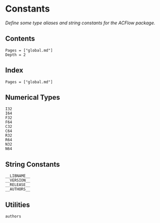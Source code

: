 # Constants

*Define some type aliases and string constants for the ACFlow package.*

## Contents

```@contents
Pages = ["global.md"]
Depth = 2
```

## Index

```@index
Pages = ["global.md"]
```

## Numerical Types

```@docs
I32
I64
F32
F64
C32
C64
R32
R64
N32
N64
```

## String Constants

```@docs
__LIBNAME__
__VERSION__
__RELEASE__
__AUTHORS__
```

## Utilities

```@docs
authors
```
